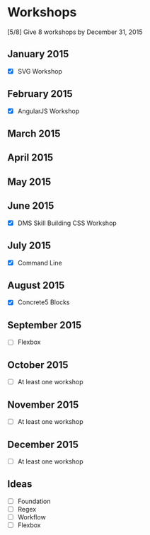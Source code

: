 # Workshops

[5/8] Give 8 workshops by December 31, 2015

## January 2015
- [x] SVG Workshop

## February 2015
- [x] AngularJS Workshop

## March 2015

## April 2015

## May 2015

## June 2015
- [x] DMS Skill Building CSS Workshop

## July 2015
- [x] Command Line

## August 2015
- [x] Concrete5 Blocks

## September 2015
- [ ] Flexbox

## October 2015
- [ ] At least one workshop

## November 2015
- [ ] At least one workshop

## December 2015
- [ ] At least one workshop


Ideas
---
- [ ] Foundation
- [ ] Regex
- [ ] Workflow
- [ ] Flexbox
